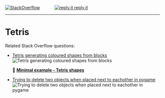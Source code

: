 
[![StackOverflow](https://stackexchange.com/users/flair/7322082.png)](https://stackoverflow.com/users/5577765/rabbid76?tab=profile) &nbsp;&nbsp;&nbsp;&nbsp;&nbsp;&nbsp;&nbsp;&nbsp;&nbsp;&nbsp; [![reply.it](../../resource/logo/Repl_it_logo_80.png) reply.it](https://repl.it/repls/folder/PyGame%20Examples)

---

# Tetris

Related Stack Overflow questions:

- [Tetris generating coloured shapes from blocks](https://stackoverflow.com/questions/66765536/tetris-generating-coloured-shapes-from-blocks/66767879#66767879)  
  ![Tetris generating coloured shapes from blocks](https://i.sstatic.net/F58Je.png)

  📁 **[Minimal example - Tetris shapes](../../examples/minimal_examples/pygame_minimal_tetris_shapes.py)**

- [Trying to delete two objects when placed next to eachother in pygame](https://stackoverflow.com/questions/56101697/trying-to-delete-two-objects-when-placed-next-to-eachother-in-pygame/56102178#56102178)  
  ![Trying to delete two objects when placed next to eachother in pygame](https://i.sstatic.net/lSdIg.gif)
